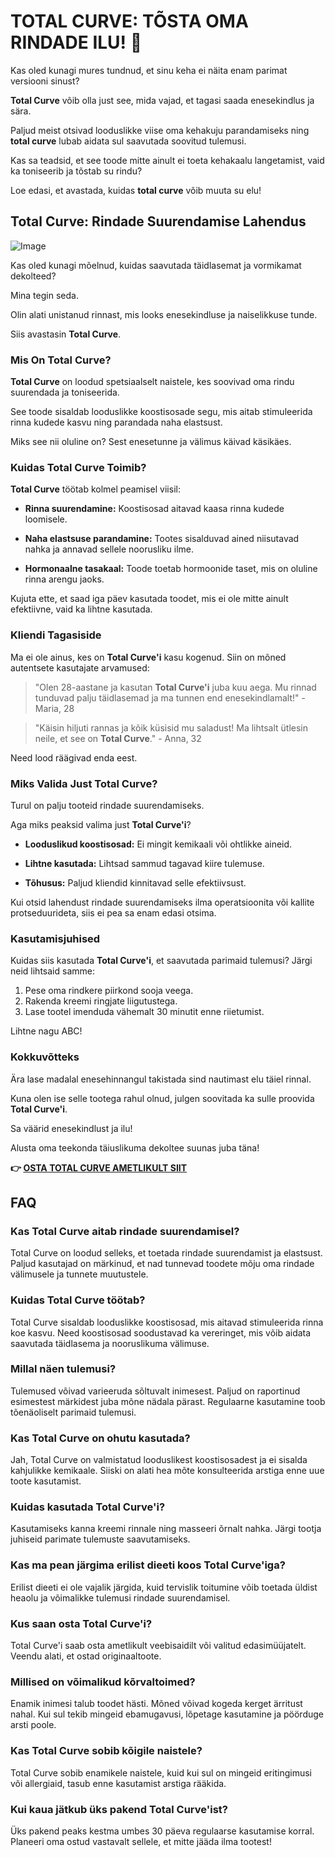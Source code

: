 # TOTAL CURVE: TÕSTA OMA RINDADE ILU! 🌸

Kas oled kunagi mures tundnud, et sinu keha ei näita enam parimat versiooni sinust? 

**Total Curve** võib olla just see, mida vajad, et tagasi saada enesekindlus ja sära. 

Paljud meist otsivad looduslikke viise oma kehakuju parandamiseks ning **total curve** lubab aidata sul saavutada soovitud tulemusi. 

Kas sa teadsid, et see toode mitte ainult ei toeta kehakaalu langetamist, vaid ka toniseerib ja tõstab su rindu? 

Loe edasi, et avastada, kuidas **total curve** võib muuta su elu!

## Total Curve: Rindade Suurendamise Lahendus

![Image](https://www2.sellhealth.com/97/totalcurve_468x80_1.jpg)

Kas oled kunagi mõelnud, kuidas saavutada täidlasemat ja vormikamat dekolteed? 

Mina tegin seda. 

Olin alati unistanud rinnast, mis looks enesekindluse ja naiselikkuse tunde. 

Siis avastasin **Total Curve**.

### Mis On Total Curve?

**Total Curve** on loodud spetsiaalselt naistele, kes soovivad oma rindu suurendada ja toniseerida. 

See toode sisaldab looduslikke koostisosade segu, mis aitab stimuleerida rinna kudede kasvu ning parandada naha elastsust. 

Miks see nii oluline on? Sest enesetunne ja välimus käivad käsikäes.

### Kuidas Total Curve Toimib?

**Total Curve** töötab kolmel peamisel viisil:

- **Rinna suurendamine:** Koostisosad aitavad kaasa rinna kudede loomisele.
  
- **Naha elastsuse parandamine:** Tootes sisalduvad ained niisutavad nahka ja annavad sellele noorusliku ilme.
  
- **Hormonaalne tasakaal:** Toode toetab hormoonide taset, mis on oluline rinna arengu jaoks.

Kujuta ette, et saad iga päev kasutada toodet, mis ei ole mitte ainult efektiivne, vaid ka lihtne kasutada.

### Kliendi Tagasiside

Ma ei ole ainus, kes on **Total Curve'i** kasu kogenud. Siin on mõned autentsete kasutajate arvamused:

> "Olen 28-aastane ja kasutan **Total Curve'i** juba kuu aega. Mu rinnad tunduvad palju täidlasemad ja ma tunnen end enesekindlamalt!" - Maria, 28

> "Käisin hiljuti rannas ja kõik küsisid mu saladust! Ma lihtsalt ütlesin neile, et see on **Total Curve**." - Anna, 32

Need lood räägivad enda eest.

### Miks Valida Just Total Curve?

Turul on palju tooteid rindade suurendamiseks. 

Aga miks peaksid valima just **Total Curve'i**? 

- **Looduslikud koostisosad:** Ei mingit kemikaali või ohtlikke aineid.
  
- **Lihtne kasutada:** Lihtsad sammud tagavad kiire tulemuse.
  
- **Tõhusus:** Paljud kliendid kinnitavad selle efektiivsust.

Kui otsid lahendust rindade suurendamiseks ilma operatsioonita või kallite protseduurideta, siis ei pea sa enam edasi otsima.

### Kasutamisjuhised

Kuidas siis kasutada **Total Curve'i**, et saavutada parimaid tulemusi? Järgi neid lihtsaid samme:

1. Pese oma rindkere piirkond sooja veega.
2. Rakenda kreemi ringjate liigutustega.
3. Lase tootel imenduda vähemalt 30 minutit enne riietumist.

Lihtne nagu ABC!

### Kokkuvõtteks

Ära lase madalal enesehinnangul takistada sind nautimast elu täiel rinnal. 

Kuna olen ise selle tootega rahul olnud, julgen soovitada ka sulle proovida **Total Curve'i**.

Sa väärid enesekindlust ja ilu!

Alusta oma teekonda täiuslikuma dekoltee suunas juba täna!



**👉 [OSTA TOTAL CURVE AMETLIKULT SIIT](https://gchaffi.com/OcLcy7OY)**

## FAQ

### Kas Total Curve aitab rindade suurendamisel?
Total Curve on loodud selleks, et toetada rindade suurendamist ja elastsust. Paljud kasutajad on märkinud, et nad tunnevad toodete mõju oma rindade välimusele ja tunnete muutustele.

### Kuidas Total Curve töötab?
Total Curve sisaldab looduslikke koostisosad, mis aitavad stimuleerida rinna koe kasvu. Need koostisosad soodustavad ka vereringet, mis võib aidata saavutada täidlasema ja nooruslikuma välimuse.

### Millal näen tulemusi?
Tulemused võivad varieeruda sõltuvalt inimesest. Paljud on raportinud esimestest märkidest juba mõne nädala pärast. Regulaarne kasutamine toob tõenäoliselt parimaid tulemusi.

### Kas Total Curve on ohutu kasutada?
Jah, Total Curve on valmistatud looduslikest koostisosadest ja ei sisalda kahjulikke kemikaale. Siiski on alati hea mõte konsulteerida arstiga enne uue toote kasutamist.

### Kuidas kasutada Total Curve'i?
Kasutamiseks kanna kreemi rinnale ning masseeri õrnalt nahka. Järgi tootja juhiseid parimate tulemuste saavutamiseks.

### Kas ma pean järgima erilist dieeti koos Total Curve'iga?
Erilist dieeti ei ole vajalik järgida, kuid tervislik toitumine võib toetada üldist heaolu ja võimalikke tulemusi rindade suurendamisel.

### Kus saan osta Total Curve'i?
Total Curve'i saab osta ametlikult veebisaidilt või valitud edasimüüjatelt. Veendu alati, et ostad originaaltoote.

### Millised on võimalikud kõrvaltoimed?
Enamik inimesi talub toodet hästi. Mõned võivad kogeda kerget ärritust nahal. Kui sul tekib mingeid ebamugavusi, lõpetage kasutamine ja pöörduge arsti poole.

### Kas Total Curve sobib kõigile naistele?
Total Curve sobib enamikele naistele, kuid kui sul on mingeid eritingimusi või allergiaid, tasub enne kasutamist arstiga rääkida.

### Kui kaua jätkub üks pakend Total Curve'ist?
Üks pakend peaks kestma umbes 30 päeva regulaarse kasutamise korral. Planeeri oma ostud vastavalt sellele, et mitte jääda ilma tootest!